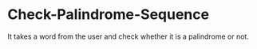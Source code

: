 # Check-Palindrome-Sequence
It takes a word from the user and check whether it is a palindrome or not.
